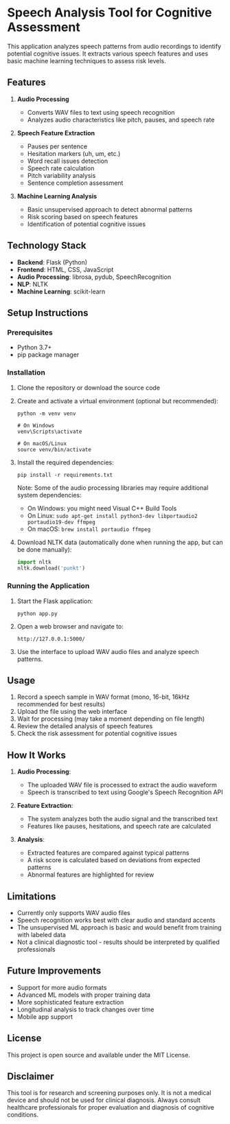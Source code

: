 # Speech Analysis Tool for Cognitive Assessment

This application analyzes speech patterns from audio recordings to identify potential cognitive issues. It extracts various speech features and uses basic machine learning techniques to assess risk levels.

## Features

1. **Audio Processing**
   - Converts WAV files to text using speech recognition
   - Analyzes audio characteristics like pitch, pauses, and speech rate

2. **Speech Feature Extraction**
   - Pauses per sentence
   - Hesitation markers (uh, um, etc.)
   - Word recall issues detection
   - Speech rate calculation
   - Pitch variability analysis
   - Sentence completion assessment

3. **Machine Learning Analysis**
   - Basic unsupervised approach to detect abnormal patterns
   - Risk scoring based on speech features
   - Identification of potential cognitive issues

## Technology Stack

- **Backend**: Flask (Python)
- **Frontend**: HTML, CSS, JavaScript
- **Audio Processing**: librosa, pydub, SpeechRecognition
- **NLP**: NLTK
- **Machine Learning**: scikit-learn

## Setup Instructions

### Prerequisites
- Python 3.7+
- pip package manager

### Installation

1. Clone the repository or download the source code

2. Create and activate a virtual environment (optional but recommended):
   ```
   python -m venv venv
   
   # On Windows
   venv\Scripts\activate
   
   # On macOS/Linux
   source venv/bin/activate
   ```

3. Install the required dependencies:
   ```
   pip install -r requirements.txt
   ```
   
   Note: Some of the audio processing libraries may require additional system dependencies:
   - On Windows: you might need Visual C++ Build Tools
   - On Linux: `sudo apt-get install python3-dev libportaudio2 portaudio19-dev ffmpeg`
   - On macOS: `brew install portaudio ffmpeg`

4. Download NLTK data (automatically done when running the app, but can be done manually):
   ```python
   import nltk
   nltk.download('punkt')
   ```

### Running the Application

1. Start the Flask application:
   ```
   python app.py
   ```

2. Open a web browser and navigate to:
   ```
   http://127.0.0.1:5000/
   ```

3. Use the interface to upload WAV audio files and analyze speech patterns.

## Usage

1. Record a speech sample in WAV format (mono, 16-bit, 16kHz recommended for best results)
2. Upload the file using the web interface
3. Wait for processing (may take a moment depending on file length)
4. Review the detailed analysis of speech features
5. Check the risk assessment for potential cognitive issues

## How It Works

1. **Audio Processing**:
   - The uploaded WAV file is processed to extract the audio waveform
   - Speech is transcribed to text using Google's Speech Recognition API

2. **Feature Extraction**:
   - The system analyzes both the audio signal and the transcribed text
   - Features like pauses, hesitations, and speech rate are calculated

3. **Analysis**:
   - Extracted features are compared against typical patterns
   - A risk score is calculated based on deviations from expected patterns
   - Abnormal features are highlighted for review

## Limitations

- Currently only supports WAV audio files
- Speech recognition works best with clear audio and standard accents
- The unsupervised ML approach is basic and would benefit from training with labeled data
- Not a clinical diagnostic tool - results should be interpreted by qualified professionals

## Future Improvements

- Support for more audio formats
- Advanced ML models with proper training data
- More sophisticated feature extraction
- Longitudinal analysis to track changes over time
- Mobile app support

## License

This project is open source and available under the MIT License.

## Disclaimer

This tool is for research and screening purposes only. It is not a medical device and should not be used for clinical diagnosis. Always consult healthcare professionals for proper evaluation and diagnosis of cognitive conditions. 